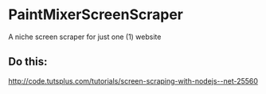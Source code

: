 PaintMixerScreenScraper
=======================

A niche screen scraper for just one (1) website

## Do this:
http://code.tutsplus.com/tutorials/screen-scraping-with-nodejs--net-25560
